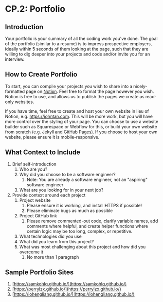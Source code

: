 # CP.2: Portfolio

## Introduction

Your portfolio is your summary of all the coding work you've done. The goal of the portfolio \(similar to a resume\) is to impress prospective employers, ideally within 5 seconds of them looking at the page, such that they are willing to dig deeper into your projects and code and/or invite you for an interview.

## How to Create Portfolio

To start, you can compile your projects you wish to share into a nicely-formatted page on [Notion](https://www.notion.so/personal). Feel free to format the page however you wish. Notion is free to use, and allows us to publish the pages we create as read-only websites.

If you have time, feel free to create and host your own website in lieu of Notion, e.g. https://johntan.com. This will be more work, but you will have more control over the styling of your page. You can choose to use a website builder such as Squarespace or Webflow for this, or build your own website from scratch \(e.g. Jekyll and GitHub Pages\). If you choose to host your own website, please ensure it is mobile-responsive.

## What Context to Include

1. Brief self-introduction
   1. Who are you?
   2. Why did you choose to be a software engineer?
      1. Note: You are already a software engineer, not an "aspiring" software engineer
   3.  What are you looking for in your next job?
2. Provide context around each project
   1. Project website
      1. Please ensure it is working, and install HTTPS if possible!
      2. Please eliminate bugs as much as possible
   2. Project GitHub link
      1. Please remove commented-out code, clarify variable names, add comments where helpful, and create helper functions where certain logic may be too long, complex, or repetitive.
   3. What technologies did you use
   4. What did you learn from this project?
   5. What was most challenging about this project and how did you overcome it
      1. No more than 1 paragraph

## Sample Portfolio Sites

1. [https://samkohlq.github.io/](https://samkohlq.github.io/)
2. [https://perrylzx.github.io/](https://perrylzx.github.io/)
3. [https://lohengliang.github.io/](https://lohengliang.github.io/)

